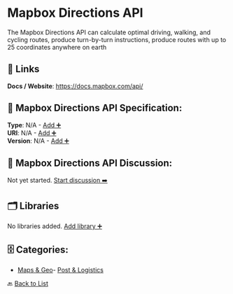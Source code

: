 # Mapbox Directions API

The Mapbox Directions API can calculate optimal driving, walking, and cycling routes, produce turn-by-turn instructions, produce routes with up to 25 coordinates anywhere on earth

##  🔗 Links
**Docs / Website**: https://docs.mapbox.com/api/

## 🧬 Mapbox Directions API Specification:
**Type**: N/A - [Add ➕](https://github.com/apis-list/apis-list/edit/main/apis/mapbox-directions-api/mapbox-directions-api.yaml)  
**URI**: N/A - [Add ➕](https://github.com/apis-list/apis-list/edit/main/apis/mapbox-directions-api/mapbox-directions-api.yaml)  
**Version**: N/A - [Add ➕](https://github.com/apis-list/apis-list/edit/main/apis/mapbox-directions-api/mapbox-directions-api.yaml)

## 💬 Mapbox Directions API Discussion:
Not yet started. [Start discussion ➡️](https://github.com/apis-list/apis-list/discussions/new)

## 🗂️ Libraries

No libraries added. [Add library ➕](https://github.com/apis-list/apis-list/edit/main/apis/mapbox-directions-api/mapbox-directions-api.yaml)    


## 🗄️ Categories:
- [Maps & Geo](https://github.com/apis-list/apis-list#maps--geo-)- [Post & Logistics](https://github.com/apis-list/apis-list#post--logistics-)

🔙  [Back to List](https://github.com/apis-list/apis-list)
